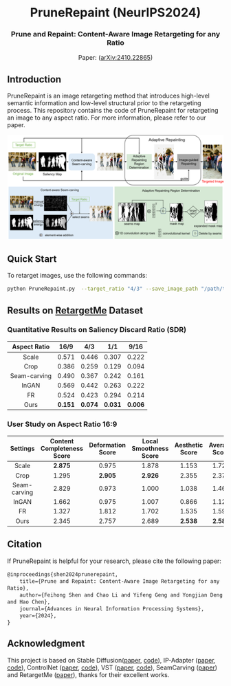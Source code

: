 <div align="center">
<h1>PruneRepaint (NeurIPS2024)</h1>
<h3>Prune and Repaint: Content-Aware Image Retargeting for any Ratio</h3>
</div>

<div align="center">
Paper: (<a href="https://arxiv.org/abs/2410.22865/">arXiv:2410.22865</a>)
</div>

## Introduction
PruneRepaint is an image retargeting method that introduces high-level semantic information and  low-level structural prior to the retargeting process. This repository contains the code of PruneRepaint for retargeting an image to any aspect ratio. For more information, please refer to our paper.

<p align="center">
  <img src="./assets/PruneRepaint.jpg" width="800" />
</p>



## Quick Start

To retarget images, use the following commands:

```bash
python PruneRepaint.py  --target_ratio "4/3" --save_image_path "/path/to/save/" --input_image_path "/path/to/original/images/"
```

## Results on [RetargetMe](https://people.csail.mit.edu/mrub/retargetme/) Dataset

### Quantitative Results on Saliency Discard Ratio (SDR)
|Aspect Ratio | 16/9  | 4/3 | 1/1 | 9/16 |
| :--: | :--: | :--: | :--: | :--: |
| Scale | 0.571 | 0.446 | 0.307 | 0.222 |
| Crop | 0.386 | 0.259 | 0.129 | 0.094 |
| Seam-carving | 0.490 | 0.367 | 0.242 | 0.161 |
| InGAN | 0.569 | 0.442 | 0.263 | 0.222 |
| FR | 0.524 | 0.423 | 0.294 | 0.214 |
| Ours | **0.151** | **0.074** | **0.031** | **0.006** |

### User Study on Aspect Ratio 16:9
| Settings | Content Completeness Score | Deformation Score | Local Smoothness Score | Aesthetic Score | Average Score |
| :--: |:--: | :--: | :--: | :--: | :--: |
| Scale |**2.875** | 0.975 | 1.878 | 1.153 | 1.720 | 
| Crop | 1.295 | **2.905** | **2.926** | 2.355 | 2.370 |
| Seam-carving | 2.829 | 0.973 | 1.000 | 1.038 | 1.461 |
| InGAN | 1.662 | 0.975 | 1.007 | 0.866 | 1.126 |
| FR | 1.327 | 1.812 | 1.702 | 1.535 |  1.594 |
| Ours | 2.345 | 2.757 | 2.689 | **2.538** | **2.582** |


## Citation

If PruneRepaint is helpful for your research, please cite the following paper:
```
@inproceedings{shen2024prunerepaint,
	title={Prune and Repaint: Content-Aware Image Retargeting for any Ratio}, 
	author={Feihong Shen and Chao Li and Yifeng Geng and Yongjian Deng and Hao Chen},
	journal={Advances in Neural Information Processing Systems},
	year={2024},
}
```



## Acknowledgment

This project is based on Stable Diffusion([paper](https://arxiv.org/abs/2112.10752), [code](https://github.com/CompVis/latent-diffusion)), IP-Adapter ([paper](https://arxiv.org/abs/2308.06721), [code](https://github.com/tencent-ailab/IP-Adapter)), ControlNet ([paper](https://arxiv.org/abs/2302.05543), [code](https://github.com/lllyasviel/ControlNet)), VST ([paper](https://arxiv.org/abs/2104.12099), [code](https://github.com/nnizhang/VST)), SeamCarving ([paper](https://dl.acm.org/doi/10.1145/1276377.1276390)) and RetargetMe ([paper](https://people.csail.mit.edu/mrub/papers/retBenchmark.pdf)), thanks for their excellent works.

